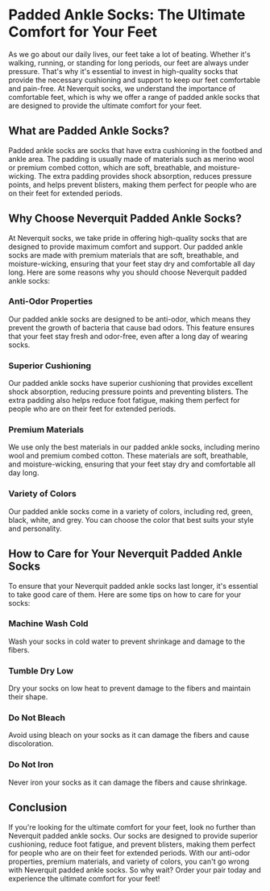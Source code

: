 # Padded Ankle Socks: The Ultimate Comfort for Your Feet

As we go about our daily lives, our feet take a lot of beating. Whether it's walking, running, or standing for long periods, our feet are always under pressure. That's why it's essential to invest in high-quality socks that provide the necessary cushioning and support to keep our feet comfortable and pain-free. At Neverquit socks, we understand the importance of comfortable feet, which is why we offer a range of padded ankle socks that are designed to provide the ultimate comfort for your feet.

## What are Padded Ankle Socks?

Padded ankle socks are socks that have extra cushioning in the footbed and ankle area. The padding is usually made of materials such as merino wool or premium combed cotton, which are soft, breathable, and moisture-wicking. The extra padding provides shock absorption, reduces pressure points, and helps prevent blisters, making them perfect for people who are on their feet for extended periods.

## Why Choose Neverquit Padded Ankle Socks?

At Neverquit socks, we take pride in offering high-quality socks that are designed to provide maximum comfort and support. Our padded ankle socks are made with premium materials that are soft, breathable, and moisture-wicking, ensuring that your feet stay dry and comfortable all day long. Here are some reasons why you should choose Neverquit padded ankle socks:

### Anti-Odor Properties

Our padded ankle socks are designed to be anti-odor, which means they prevent the growth of bacteria that cause bad odors. This feature ensures that your feet stay fresh and odor-free, even after a long day of wearing socks.

### Superior Cushioning

Our padded ankle socks have superior cushioning that provides excellent shock absorption, reducing pressure points and preventing blisters. The extra padding also helps reduce foot fatigue, making them perfect for people who are on their feet for extended periods.

### Premium Materials

We use only the best materials in our padded ankle socks, including merino wool and premium combed cotton. These materials are soft, breathable, and moisture-wicking, ensuring that your feet stay dry and comfortable all day long.

### Variety of Colors

Our padded ankle socks come in a variety of colors, including red, green, black, white, and grey. You can choose the color that best suits your style and personality.

## How to Care for Your Neverquit Padded Ankle Socks

To ensure that your Neverquit padded ankle socks last longer, it's essential to take good care of them. Here are some tips on how to care for your socks:

### Machine Wash Cold

Wash your socks in cold water to prevent shrinkage and damage to the fibers.

### Tumble Dry Low

Dry your socks on low heat to prevent damage to the fibers and maintain their shape.

### Do Not Bleach

Avoid using bleach on your socks as it can damage the fibers and cause discoloration.

### Do Not Iron

Never iron your socks as it can damage the fibers and cause shrinkage.

## Conclusion

If you're looking for the ultimate comfort for your feet, look no further than Neverquit padded ankle socks. Our socks are designed to provide superior cushioning, reduce foot fatigue, and prevent blisters, making them perfect for people who are on their feet for extended periods. With our anti-odor properties, premium materials, and variety of colors, you can't go wrong with Neverquit padded ankle socks. So why wait? Order your pair today and experience the ultimate comfort for your feet!
